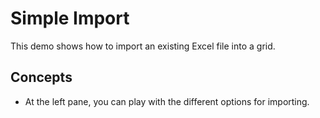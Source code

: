 # Simple Import

This demo shows how to import an existing Excel file into a grid.

## Concepts

- At the left pane, you can play with the different options for importing.
